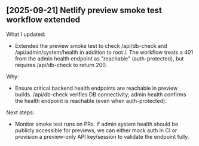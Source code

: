 ## [2025-09-21] Netlify preview smoke test workflow extended
What I updated:
- Extended the preview smoke test to check /api/db-check and /api/admin/system/health in addition to root /. The workflow treats a 401 from the admin health endpoint as "reachable" (auth-protected), but requires /api/db-check to return 200.

Why:
- Ensure critical backend health endpoints are reachable in preview builds. /api/db-check verifies DB connectivity; admin health confirms the health endpoint is reachable (even when auth-protected).

Next steps:
- Monitor smoke test runs on PRs. If admin system health should be publicly accessible for previews, we can either mock auth in CI or provision a preview-only API key/session to validate the endpoint fully.
